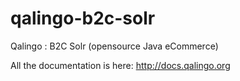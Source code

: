 qalingo-b2c-solr
================

Qalingo : B2C Solr (opensource Java eCommerce)

All the documentation is here: http://docs.qalingo.org

